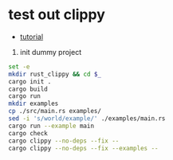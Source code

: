 # test out clippy

- [tutorial](https://zhauniarovich.com/post/2021/2021-09-pedantic-clippy/)

1) init dummy project

```bash
set -e
mkdir rust_clippy && cd $_
cargo init .
cargo build
cargo run
mkdir examples
cp ./src/main.rs examples/
sed -i 's/world/example/' ./examples/main.rs
cargo run --example main
cargo check
cargo clippy --no-deps --fix --
cargo clippy --no-deps --fix --examples --
```

```rust

```

